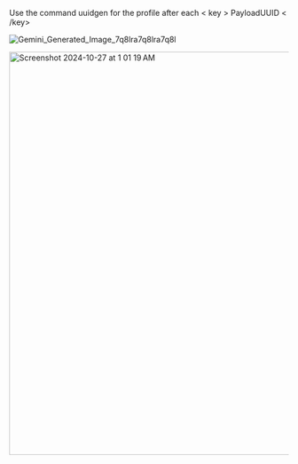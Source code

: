 Use the command uuidgen for the profile after each < key > PayloadUUID < /key>

![Gemini_Generated_Image_7q8lra7q8lra7q8l](https://github.com/user-attachments/assets/b19a441a-7c63-4ce2-91b0-4955b2563a80)

<img width="727" alt="Screenshot 2024-10-27 at 1 01 19 AM" src="https://github.com/user-attachments/assets/9a902aa9-6b1f-4e53-aa48-ba7db3f2528c">
